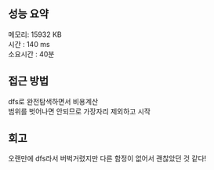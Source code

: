 
## 성능 요약
메모리: 15932 KB  
시간 : 140 ms  
소요시간 : 40분


## 접근 방법
dfs로 완전탐색하면서 비용계산  
범위를 벗어나면 안되므로 가장자리 제외하고 시작  


## 회고
오랜만에 dfs라서 버벅거렸지만 다른 함정이 없어서 괜찮았던 것 같다!  
